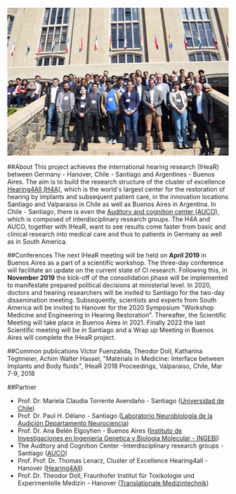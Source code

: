 

![meetingphoto](ihearmeeting.png)

##About
This project achieves the international hearing research (IHeaR) between Germany - Hanover, Chile - Santiago and Argentines - Buenos Aires. The aim is to build the research structure of the cluster of excellence [Hearing4All (H4A)](http://hearing4all.eu/EN/), which is the world's largest center for the restoration of hearing by implants and subsequent patient care, in the innovation locations Santiago and Valparaiso in Chile as well as Buenos Aires in Argentina. In Chile - Santiago, there is even the [Auditory and cognition center (AUCO)](http://www.auco.cl/), which is composed of interdisciplinary research groups. The H4A and AUCO, together with IHeaR, want to see results come faster from basic and clinical research into medical care and thus to patients in Germany as well as in South America.


##Conferences
The next IHeaR meeting will be held on **April 2019** in Buenos Aires as a part of a scientific workshop. The three-day conference will facilitate an update on the current state of CI research. Following this, in **November 2019** the kick-off of the consolidation phase will be implemented to manifestate prepared political decisions at ministerial level. In 2020, doctors and hearing researchers will be invited to Santiago for the two-day dissemination meeting. Subsequently, scientists and experts from South America will be invited to Hanover for the 2020 Symposium "Workshop Medicine and Engineering in Hearing Restoration". Thereafter,  the Scientific Meeting will take place in Buenos Aires in 2021. Finally 2022 the last Scientific meeting will be in Santiago and a Wrap up Meeting in Buenos Aires will complete the IHeaR project.

##Common publications
Víctor Fuenzalida, Theodor Doll, Katharina Tegtmeier, Achim Walter Hassel, "Materials in Medicine: Interface between Implants and Body fluids", IHeaR 2018 Proceedings, Valparaiso, Chile, Mar 7-9, 2018


##Partner
* Prof. Dr. Mariela Claudia Torrente Avendaño - Santiago ([Universidad de Chile](http://www.uchile.cl/))
* Prof. Dr. Paul H. Délano - Santiago ([Laboratorio Neurobiología de la Audición Departamento Neurociencia](http://www.audicion.cl/))
* Prof. Dr. Ana Belén Elgoyhen - Buenos Aires ([Instituto de Investigaciones en Ingenieria Genetica y Biologia Molecular - INGEBI](http://ingebi-conicet.gov.ar/es_fisiologia-y-genetica-de-la-audicion/))
* The Auditory and Cognition Center -Interdisciplinary research groups - Santiago ([AUCO](http://www.auco.cl/))
* Prof. Prof. Dr. Thomas Lenarz, Cluster of Excellence Hearing4all - Hanover ([Hearing4All](http://hearing4all.eu/EN/))
* Prof. Dr. Theodor Doll, Fraunhofer Institut für Toxikologie und Experimentelle Medizin - Hanover 
([Translationale Medizintechnik](https://www.item.fraunhofer.de/de/angebot/medizintechnik.html/))

